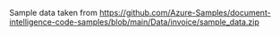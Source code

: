 Sample data taken from https://github.com/Azure-Samples/document-intelligence-code-samples/blob/main/Data/invoice/sample_data.zip
